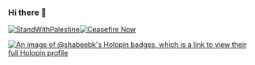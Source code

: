 ### Hi there 👋

[![StandWithPalestine](https://raw.githubusercontent.com/Safouene1/support-palestine-banner/master/StandWithPalestine.svg)](https://techforpalestine.org/learn-more)[![Ceasefire Now](https://badge.techforpalestine.org/default)](https://techforpalestine.org/learn-more)


[![An image of @shabeebk's Holopin badges, which is a link to view their full Holopin profile](https://holopin.me/shabeebk)](https://holopin.io/@shabeebk)
<!--
**shabeebk/shabeebk** is a ✨ _special_ ✨ repository because its `README.md` (this file) appears on your GitHub profile.

Here are some ideas to get you started:

- 🔭 I’m currently working on ...
- 🌱 I’m currently learning ...
- 👯 I’m looking to collaborate on ...
- 🤔 I’m looking for help with ...
- 💬 Ask me about ...
- 📫 How to reach me: ...
- 😄 Pronouns: ...
- ⚡ Fun fact: ...
-->
